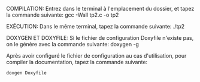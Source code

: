 
COMPILATION:
Entrez dans le terminal à l'emplacement du dossier, et tapez la commande suivante:
	gcc -Wall tp2.c -o tp2

EXÉCUTION:
Dans le même terminal, tapez la commande suivante:
	./tp2

DOXYGEN ET DOXYFILE:
Si le fichier de configuration Doxyfile n'existe pas, on le génère avec la commande suivante:
	doxygen -g

Après avoir configuré le fichier de configuration au cas d'utilisation, pour compiler la documentation, tapez la commande suivante:

    doxgen Doxyfile
